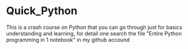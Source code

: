 # Quick_Python
This is a crash course on Python that you can go through just for basics understanding and learning, for detail one search the file "Entire Python programming in 1 notebook" in my github accound
